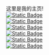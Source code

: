 这里是我的主页!
<br>
[![Static Badge](https://img.shields.io/badge/%E8%81%86%E5%90%AC%E7%A0%B4%E7%A2%8E-1?logo=shadcnui&logoColor=%23000000&logoSize=auto&label=%E5%8D%9A%E5%AE%A2%E5%9B%AD&labelColor=%230063FF&color=%23F4FFEE)
](https://www.cnblogs.com/xXzs0o0)
<br>
[![Static Badge](https://img.shields.io/badge/%E5%B0%8F%E6%96%B0-1?logo=csdn&logoColor=%23FFFFFF&logoSize=auto&labelColor=%23E8410E)
](https://mpbeta.csdn.net/mp_blog/manage/article?spm=1001.2014.3001.9456)
<br>
[![Static Badge](https://img.shields.io/badge/AIchatOS-1?logo=openai&logoColor=%23000000&logoSize=auto&labelColor=%23FFFFFF&color=%23FFFFFF)
](https://cht18.aichatosc1.com/#/chat/1742462198710)
<br>
[![Static Badge](https://img.shields.io/badge/Linux%E6%95%99%E7%A8%8B-1?logo=linux&logoColor=%23000000&logoSize=auto&labelColor=%23FFFFFF&color=%23FFFFFF)
](https://www.ywnz.com/linuxjc/5006.html)
<br>
[![Static Badge](https://img.shields.io/badge/Qt%E5%BC%80%E5%8F%91%E6%96%87%E6%A1%A3-1?logo=qt&logoColor=%2323C22A&logoSize=auto&labelColor=%23FFFFFF&color=%23FFFFFF)
](https://doc.qt.io/qt-5/classes.html)
<br>
[![Static Badge](https://img.shields.io/badge/-1?style=flat&logo=shieldsdotio&logoColor=%FFFFFFFF&logoSize=auto&color=%FFFFFFFF)](https://shields.io/)
